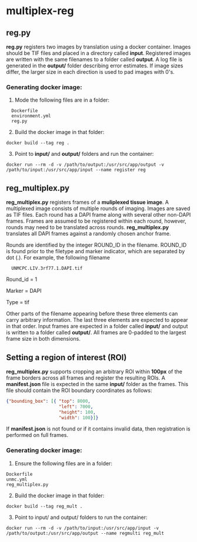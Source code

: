 # multiplex-reg

## reg.py

**reg.py** registers two images by translation using a docker container.  Images should be TIF files and placed in a directory called **input**.  Registered images are written with the same filenames to a folder called **output**.  A log file is generated in the **output/** folder describing error estimates.  If image sizes differ, the larger size in each direction is used to pad images with 0's.

### Generating docker image:

1. Mode the following files are in a folder:
```
  Dockerfile
  environment.yml
  reg.py
```

2. Build the docker image in that folder:
```
docker build --tag reg .
```

3. Point to **input/** and **output/** folders and run the container:
```
docker run --rm -d -v /path/to/output:/usr/src/app/output -v /path/to/input:/usr/src/app/input --name register reg
```

## reg_multiplex.py

**reg_multiplex.py** registers frames of a **muliplexed tissue image**.  A multiplexed image consists of multiple rounds of imaging.  Images are saved as TIF files.  Each round has a DAPI frame along with several other non-DAPI frames.  Frames are assumed to be registered within each round, however, rounds may need to be translated across rounds.  **reg_multiplex.py** translates all DAPI frames against a randomly chosen anchor frame.

Rounds are identified by the integer ROUND_ID in the filename.  ROUND_ID is found prior to the filetype and marker indicator, which are separated by dot (.).  For example, the following filename

```
  UNMCPC.LIV.3rf77.1.DAPI.tif
```

Round_id = 1

Marker = DAPI

Type = tif


Other parts of the filename appearing before these three elements can carry arbitrary information.  The last three elements are expected to appear in that order.  Input frames are expected in a folder called **input/** and output is written to a folder called **output/**.  All frames are 0-padded to the largest frame size in both dimensions.

## Setting a region of interest (ROI)

**reg_multiplex.py** supports cropping an arbitrary ROI within **100px** of the frame borders across all frames and register the resulting ROIs.  A **manifest.json** file is expected in the same **input/** folder as the frames.  This file should contain the ROI boundary coordinates as follows:

```json
{"bounding_box": [{ "top": 8000, 
                    "left": 7000, 
                    "height": 100, 
                    "width": 100}]}
```

If **manifest.json** is not found or if it contains invalid data, then registration is performed on full frames.


### Generating docker image:

1. Ensure the following files are in a folder:
```
Dockerfile
unmc.yml
reg_multiplex.py
```

2. Build the docker image in that folder:
```
docker build --tag reg_mult .
```

3. Point to input/ and output/ folders to run the container:
```
docker run --rm -d -v /path/to/input:/usr/src/app/input -v /path/to/output:/usr/src/app/output --name regmulti reg_mult
```



